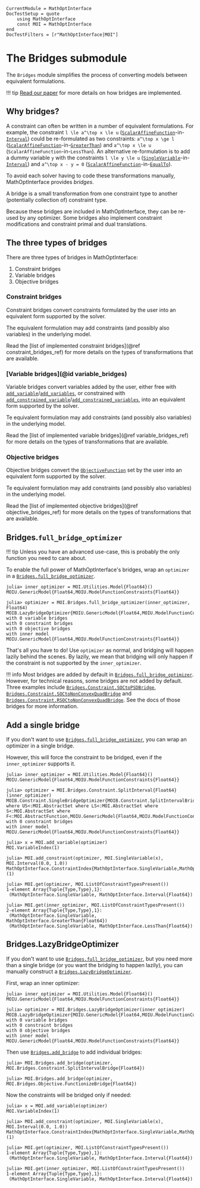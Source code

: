 ```@meta
CurrentModule = MathOptInterface
DocTestSetup = quote
    using MathOptInterface
    const MOI = MathOptInterface
end
DocTestFilters = [r"MathOptInterface|MOI"]
```

# The Bridges submodule

The `Bridges` module simplifies the process of converting models between
equivalent formulations.

!!! tip
    [Read our paper](https://arxiv.org/abs/2002.03447) for more details on how
    bridges are implemented.

## Why bridges?

A constraint can often be written in a number of equivalent formulations. For
example, the constraint ``l \le a^\top x \le u``
([`ScalarAffineFunction`](@ref)-in-[`Interval`](@ref)) could be re-formulated as
two constraints: ``a^\top x \ge l`` ([`ScalarAffineFunction`](@ref)-in-[`GreaterThan`](@ref))
and ``a^\top x \le u`` (`ScalarAffineFunction`-in-`LessThan`). An alternative
re-formulation is to add a dummy variable `y` with the constraints ``l \le y \le u``
([`SingleVariable`](@ref)-in-[`Interval`](@ref)) and ``a^\top x - y = 0``
([`ScalarAffineFunction`](@ref)-in-[`EqualTo`](@ref)).

To avoid each solver having to code these transformations manually,
MathOptInterface provides *bridges*.

A bridge is a small transformation from one constraint type to another
(potentially collection of) constraint type.

Because these bridges are included in MathOptInterface, they can be re-used by
any optimizer. Some bridges also implement constraint modifications and
constraint primal and dual translations.

## The three types of bridges

There are three types of bridges in MathOptInterface:
1. Constraint bridges
2. Variable bridges
3. Objective bridges

### Constraint bridges

Constraint bridges convert constraints formulated by the user into an equivalent
form supported by the solver.

The equivalent formulation may add constraints (and possibly also variables) in
the underlying model.

Read the [list of implemented constraint bridges](@ref constraint_bridges_ref)
for more details on the types of transformations that are available.

### [Variable bridges](@id variable_bridges)

Variable bridges convert variables added by the user, either free with
[`add_variable`](@ref)/[`add_variables`](@ref), or constrained with
[`add_constrained_variable`](@ref)/[`add_constrained_variables`](@ref),
into an equivalent form supported by the solver.

Te equivalent formulation may add constraints (and possibly also variables) in
the underlying model.

Read the [list of implemented variable bridges](@ref variable_bridges_ref) for
more details on the types of transformations that are available.

### Objective bridges

Objective bridges convert the [`ObjectiveFunction`](@ref) set by the user into
an equivalent form supported by the solver.

Te equivalent formulation may add constraints (and possibly also variables) in
the underlying model.

Read the [list of implemented objective bridges](@ref objective_bridges_ref) for
more details on the types of transformations that are available.

## Bridges.`full_bridge_optimizer`

!!! tip
    Unless you have an advanced use-case, this is probably the only function you
    need to care about.

To enable the full power of MathOptInterface's bridges, wrap an `optimizer`
in a [`Bridges.full_bridge_optimizer`](@ref).

```jldoctest
julia> inner_optimizer = MOI.Utilities.Model{Float64}()
MOIU.GenericModel{Float64,MOIU.ModelFunctionConstraints{Float64}}

julia> optimizer = MOI.Bridges.full_bridge_optimizer(inner_optimizer, Float64)
MOIB.LazyBridgeOptimizer{MOIU.GenericModel{Float64,MOIU.ModelFunctionConstraints{Float64}}}
with 0 variable bridges
with 0 constraint bridges
with 0 objective bridges
with inner model MOIU.GenericModel{Float64,MOIU.ModelFunctionConstraints{Float64}}
```

That's all you have to do! Use `optimizer` as normal, and bridging will happen
lazily behind the scenes. By lazily, we mean that bridging will only happen if
the constraint is not supported by the `inner_optimizer`.

!!! info
    Most bridges are added by default in [`Bridges.full_bridge_optimizer`](@ref).
    However, for technical reasons, some bridges are not added by default. Three
    examples include [`Bridges.Constraint.SOCtoPSDBridge`](@ref),
    [`Bridges.Constraint.SOCtoNonConvexQuadBridge`](@ref) and
    [`Bridges.Constraint.RSOCtoNonConvexQuadBridge`](@ref). See the docs of
    those bridges for more information.

## Add a single bridge

If you don't want to use [`Bridges.full_bridge_optimizer`](@ref), you can wrap
an optimizer in a single bridge.

However, this will force the constraint to be bridged, even if the
`inner_optimizer` supports it.

```jldoctest
julia> inner_optimizer = MOI.Utilities.Model{Float64}()
MOIU.GenericModel{Float64,MOIU.ModelFunctionConstraints{Float64}}

julia> optimizer = MOI.Bridges.Constraint.SplitInterval{Float64}(inner_optimizer)
MOIB.Constraint.SingleBridgeOptimizer{MOIB.Constraint.SplitIntervalBridge{Float64,F,S,LS,US} where US<:MOI.AbstractSet where LS<:MOI.AbstractSet where S<:MOI.AbstractSet where F<:MOI.AbstractFunction,MOIU.GenericModel{Float64,MOIU.ModelFunctionConstraints{Float64}}}
with 0 constraint bridges
with inner model MOIU.GenericModel{Float64,MOIU.ModelFunctionConstraints{Float64}}

julia> x = MOI.add_variable(optimizer)
MOI.VariableIndex(1)

julia> MOI.add_constraint(optimizer, MOI.SingleVariable(x), MOI.Interval(0.0, 1.0))
MathOptInterface.ConstraintIndex{MathOptInterface.SingleVariable,MathOptInterface.Interval{Float64}}(1)

julia> MOI.get(optimizer, MOI.ListOfConstraintTypesPresent())
1-element Array{Tuple{Type,Type},1}:
 (MathOptInterface.SingleVariable, MathOptInterface.Interval{Float64})

julia> MOI.get(inner_optimizer, MOI.ListOfConstraintTypesPresent())
2-element Array{Tuple{Type,Type},1}:
 (MathOptInterface.SingleVariable, MathOptInterface.GreaterThan{Float64})
 (MathOptInterface.SingleVariable, MathOptInterface.LessThan{Float64})
```

## Bridges.LazyBridgeOptimizer

If you don't want to use [`Bridges.full_bridge_optimizer`](@ref), but you need
more than a single bridge (or you want the bridging to happen lazily), you can
manually construct a [`Bridges.LazyBridgeOptimizer`](@ref).

First, wrap an inner optimizer:
```jldoctest lazy_bridge_optimizer
julia> inner_optimizer = MOI.Utilities.Model{Float64}()
MOIU.GenericModel{Float64,MOIU.ModelFunctionConstraints{Float64}}

julia> optimizer = MOI.Bridges.LazyBridgeOptimizer(inner_optimizer)
MOIB.LazyBridgeOptimizer{MOIU.GenericModel{Float64,MOIU.ModelFunctionConstraints{Float64}}}
with 0 variable bridges
with 0 constraint bridges
with 0 objective bridges
with inner model MOIU.GenericModel{Float64,MOIU.ModelFunctionConstraints{Float64}}
```

Then use [`Bridges.add_bridge`](@ref) to add individual bridges:
```jldoctest lazy_bridge_optimizer
julia> MOI.Bridges.add_bridge(optimizer, MOI.Bridges.Constraint.SplitIntervalBridge{Float64})

julia> MOI.Bridges.add_bridge(optimizer, MOI.Bridges.Objective.FunctionizeBridge{Float64})
```

Now the constraints will be bridged only if needed:
```jldoctest lazy_bridge_optimizer
julia> x = MOI.add_variable(optimizer)
MOI.VariableIndex(1)

julia> MOI.add_constraint(optimizer, MOI.SingleVariable(x), MOI.Interval(0.0, 1.0))
MathOptInterface.ConstraintIndex{MathOptInterface.SingleVariable,MathOptInterface.Interval{Float64}}(1)

julia> MOI.get(optimizer, MOI.ListOfConstraintTypesPresent())
1-element Array{Tuple{Type,Type},1}:
 (MathOptInterface.SingleVariable, MathOptInterface.Interval{Float64})

julia> MOI.get(inner_optimizer, MOI.ListOfConstraintTypesPresent())
1-element Array{Tuple{Type,Type},1}:
 (MathOptInterface.SingleVariable, MathOptInterface.Interval{Float64})
```
